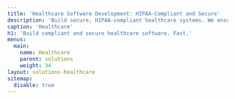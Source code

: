 ```yaml
---
title: 'Healthcare Software Development: HIPAA-Compliant and Secure'
description: 'Build secure, HIPAA-compliant healthcare systems. We ensure reliability, scalability, and responsible AI use while meeting strict regulatory standards.'
caption: 'Healthcare'
h1: 'Build compliant and secure healthcare software. Fast.'
menus:
  main:
    name: Healthcare
    parent: solutions
    weight: 34
layout: solutions-healthcare
sitemap:
  disable: true
---
```

